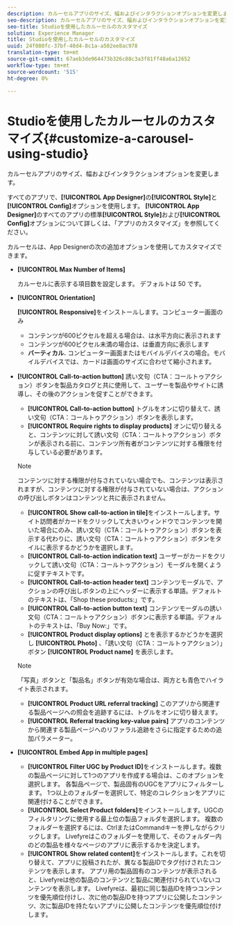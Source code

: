 ```yaml
---
description: カルーセルアプリのサイズ、幅およびインタラクションオプションを変更します。
seo-description: カルーセルアプリのサイズ、幅およびインタラクションオプションを変更します。
seo-title: Studioを使用したカルーセルのカスタマイズ
solution: Experience Manager
title: Studioを使用したカルーセルのカスタマイズ
uuid: 24f080fc-37bf-40d4-8c1a-a502ee8ac978
translation-type: tm+mt
source-git-commit: 67aeb3de964473b326c88c3a3f81ff48a6a12652
workflow-type: tm+mt
source-wordcount: '515'
ht-degree: 0%

---
```



# Studioを使用したカルーセルのカスタマイズ{#customize-a-carousel-using-studio}

カルーセルアプリのサイズ、幅およびインタラクションオプションを変更します。

すべてのアプリで、**[!UICONTROL App Designer]**&#x200B;の&#x200B;**[!UICONTROL Style]**&#x200B;と&#x200B;**[!UICONTROL Config]**&#x200B;オプションを使用します。 **[!UICONTROL App Designer]**&#x200B;のすべてのアプリの標準&#x200B;**[!UICONTROL Style]**&#x200B;および&#x200B;**[!UICONTROL Config]**&#x200B;オプションについて詳しくは、「アプリのカスタマイズ」を参照してください。

カルーセルは、App Designerの次の追加オプションを使用してカスタマイズできます。

* **[!UICONTROL Max Number of Items]**

   カルーセルに表示する項目数を設定します。 デフォルトは 50 です。

* **[!UICONTROL Orientation]**

   **[!UICONTROL Responsive]**&#x200B;をインストールします。コンピューター画面のみ

   * コンテンツが600ピクセルを超える場合は、は水平方向に表示されます
   * コンテンツが600ピクセル未満の場合は、は垂直方向に表示します
   * **バーティカル.** コンピューター画面またはモバイルデバイスの場合。モバイルデバイスでは、カードは画面のサイズに合わせて縮小されます。

* **[!UICONTROL Call-to-action button]** 誘い文句（CTA：コールトゥアクション）ボタンを製品カタログと共に使用して、ユーザーを製品やサイトに誘導し、その後のアクションを促すことができます。

   * **[!UICONTROL Call-to-action button]** トグルをオンに切り替えて、誘い文句（CTA：コールトゥアクション）ボタンを表示します。
   * **[!UICONTROL Require rights to display products]** オンに切り替えると、コンテンツに対して誘い文句（CTA：コールトゥアクション）ボタンが表示される前に、コンテンツ所有者がコンテンツに対する権限を付与している必要があります。

   >[!NOTE]
   >
   >コンテンツに対する権限が付与されていない場合でも、コンテンツは表示されますが、コンテンツに対する権限が付与されていない場合は、アクションの呼び出しボタンはコンテンツと共に表示されません。

   * **[!UICONTROL Show call-to-action in tile]**&#x200B;をインストールします。サイト訪問者がカードをクリックして大きいウィンドウでコンテンツを開いた場合にのみ、誘い文句（CTA：コールトゥアクション）ボタンを表示する代わりに、誘い文句（CTA：コールトゥアクション）ボタンをタイルに表示するかどうかを選択します。
   * **[!UICONTROL Call-to-action indication text]** ユーザーがカードをクリックして誘い文句（CTA：コールトゥアクション）モーダルを開くように促すテキストです。
   * **[!UICONTROL Call-to-action header text]** コンテンツモーダルで、アクションの呼び出しボタンの上にヘッダーに表示する単語。デフォルトのテキストは、「Shop these products:」です。
   * **[!UICONTROL Call-to-action button text]** コンテンツモーダルの誘い文句（CTA：コールトゥアクション）ボタンに表示する単語。デフォルトのテキストは、「Buy Now:」です。
   * **[!UICONTROL Product display options]** とを表示するかどうかを選択し **[!UICONTROL Photo]** 、「誘い文句（CTA：コールトゥアクション）」ボタン **[!UICONTROL Product name]** を表示します。

   >[!NOTE]
   >
   >「写真」ボタンと「製品名」ボタンが有効な場合は、両方とも青色でハイライト表示されます。

   * **[!UICONTROL Product URL referral tracking]** このアプリから関連する製品ページへの照会を追跡するには、トグルをオンに切り替えます。
   * **[!UICONTROL Referral tracking key-value pairs]** アプリのコンテンツから関連する製品ページへのリファラル追跡をさらに指定するための追加パラメーター。



* **[!UICONTROL Embed App in multiple pages]**

   * **[!UICONTROL Filter UGC by Product ID]**&#x200B;をインストールします。複数の製品ページに対して1つのアプリを作成する場合は、このオプションを選択します。 各製品ページで、製品固有のUGCをアプリにフィルターします。 1つ以上のフォルダーを選択して、特定のコレクションをアプリに関連付けることができます。
   * **[!UICONTROL Select Product folders]**&#x200B;をインストールします。UGCのフィルタリングに使用する最上位の製品フォルダを選択します。 複数のフォルダーを選択するには、CtrlまたはCommandキーを押しながらクリックします。 Livefyreはこのフォルダーを使用して、そのフォルダー内のどの製品を様々なページのアプリに表示するかを決定します。
   * **[!UICONTROL Show related content]**&#x200B;をインストールします。これを切り替えて、アプリに投稿されたが、異なる製品IDでタグ付けされたコンテンツを表示します。 アプリ用の製品固有のコンテンツが表示されると、Livefyreは他の製品のコンテンツと製品に関連付けられていないコンテンツを表示します。 Livefyreは、最初に同じ製品IDを持つコンテンツを優先順位付けし、次に他の製品IDを持つアプリに公開したコンテンツ、次に製品IDを持たないアプリに公開したコンテンツを優先順位付けします。
